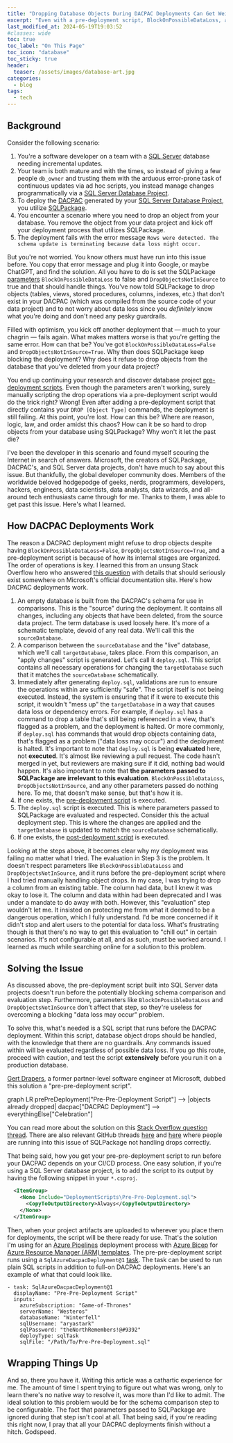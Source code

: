 ```yaml
---
title: "Dropping Database Objects During DACPAC Deployments Can Get Weird"
excerpt: "Even with a pre-deployment script, BlockOnPossibleDataLoss, and DropObjectsNotInSource, SQLPackage may still refuse to let your stale objects die."
last_modified_at: 2024-05-19T19:03:52
#classes: wide
toc: true
toc_label: "On This Page"
toc_icon: "database"
toc_sticky: true
header:
  teaser: /assets/images/database-art.jpg
categories:
  - blog
tags:
  - tech
---
```


<script src="/assets/js/mermaid.min.js"></script>

## Background

Consider the following scenario:

1. You're a software developer on a team with a [SQL Server](https://en.wikipedia.org/wiki/Microsoft_SQL_Server) database needing incremental updates.
2. Your team is both mature and with the times, so instead of giving a few people `db_owner` and trusting them with the arduous error-prone task of continuous updates via ad hoc scripts, you instead manage changes programmatically via a [SQL Server Database Project](https://learn.microsoft.com/en-us/sql/ssdt/how-to-create-a-new-database-project).
3. To deploy the [DACPAC](https://learn.microsoft.com/en-us/sql/relational-databases/data-tier-applications/data-tier-applications) generated by your [SQL Server Database Project](https://learn.microsoft.com/en-us/sql/ssdt/how-to-create-a-new-database-project), you utilize [SQLPackage](https://learn.microsoft.com/en-us/sql/tools/sqlpackage/sqlpackage).
4. You encounter a scenario where you need to drop an object from your database. You remove the object from your data project and kick off your deployment process that utilizes SQLPackage.
5. The deployment fails with the error message `Rows were detected. The schema update is terminating because data loss might occur.`

But you're not worried. You know others must have run into this issue before. You copy that error message and plug it into Google, or maybe ChatGPT, and find the solution. All you have to do is set the SQLPackage [parameters](https://learn.microsoft.com/en-us/sql/tools/sqlpackage/sqlpackage-publish?#properties-specific-to-the-publish-action) `BlockOnPossibleDataLoss` to false and `DropObjectsNotInSource` to true and that should handle things. You've now told SQLPackage to drop objects (tables, views, stored procedures, columns, indexes, etc.) that don't exist in your DACPAC (which was compiled from the source code of your data project) and to not worry about data loss since you *definitely* know what you're doing and don't need any pesky guardrails.

Filled with optimism, you kick off another deployment that — much to your chagrin — fails again. What makes matters worse is that you're getting the same error. How can that be? You've got `BlockOnPossibleDataLoss=False` and `DropObjectsNotInSource=True`. Why then does SQLPackage keep blocking the deployment? Why does it refuse to drop objects from the database that you've deleted from your data project?

You end up continuing your research and discover database project [pre-deployment scripts](https://learn.microsoft.com/en-us/sql/ssdt/how-to-specify-predeployment-or-postdeployment-scripts). Even though the parameters aren't working, surely manually scripting the drop operations via a pre-deployment script would do the trick right? Wrong! Even after adding a pre-deployment script that directly contains your `DROP [Object Type]` commands, the deployment is still failing. At this point, you're lost. How can this be? Where are reason, logic, law, and order amidst this chaos? How can it be so hard to drop objects from your database using SQLPackage? Why won't it let the past die?

I've been the developer in this scenario and found myself scouring the Internet in search of answers. Microsoft, the creators of SQLPackage, DACPAC's, and SQL Server data projects, don't have much to say about this issue. But thankfully, the global developer community does. Members of the worldwide beloved hodgepodge of geeks, nerds, programmers, developers, hackers, engineers, data scientists, data analysts, data wizards, and all-around tech enthusiasts came through for me. Thanks to them, I was able to get past this issue. Here's what I learned.

## How DACPAC Deployments Work

The reason a DACPAC deployment might refuse to drop objects despite having `BlockOnPossibleDataLoss=False`, `DropObjectsNotInSource=True`, and a pre-deployment script is because of how its internal stages are organized. The order of operations is key. I learned this from an unsung Stack Overflow hero who answered [this question](https://stackoverflow.com/questions/62162380/dacpac-pre-pre-script-avilale*/) with details that should seriously exist somewhere on Microsoft's official documentation site. Here's how DACPAC deployments work.

1. An empty database is built from the DACPAC's schema for use in comparisons. This is the "source" during the deployment. It contains all changes, including any objects that have been deleted, from the source data project. The term database is used loosely here. It's more of a schematic template, devoid of any real data. We'll call this the `sourceDatabase`.
2. A comparison between the `sourceDatabase` and the "live" database, which we'll call `targetDatabase`, takes place. From this comparison, an "apply changes" script is generated. Let's call it `deploy.sql`. This script contains all necessary operations for changing the `targetDatabase` such that it matches the `sourceDatabase` schematically.
3. Immediately after generating `deploy.sql`, validations are run to ensure the operations within are sufficiently "safe". The script itself is not being executed. Instead, the system is ensuring that if it were to execute this script, it wouldn't "mess up" the `targetDatabase` in a way that causes data loss or dependency errors. For example, if `deploy.sql` has a command to drop a table that's still being referenced in a view, that's flagged as a problem, and the deployment is halted. Or more commonly, if `deploy.sql` has commands that would drop objects containing data, that's flagged as a problem ("data loss may occur") and the deployment is halted. It's important to note that `deploy.sql` is being **evaluated** here, not **executed**. It's almost like reviewing a pull request. The code hasn't merged in yet, but reviewers are making sure if it did, nothing bad would happen. It's also important to note that **the parameters passed to SQLPackage are irrelevant to this evaluation**. `BlockOnPossibleDataLoss`, `DropObjectsNotInSource`, and any other parameters passed do nothing here. To me, that doesn't make sense, but that's how it is.
4. If one exists, the [pre-deployment script](https://learn.microsoft.com/en-us/sql/ssdt/how-to-specify-predeployment-or-postdeployment-scripts) is executed.
5. The `deploy.sql` script is executed. This is where parameters passed to SQLPackage are evaluated and respected. Consider this the actual deployment step. This is where the changes are applied and the `targetDatabase` is updated to match the `sourceDatabase` schematically.
6. If one exists, the [post-deployment script](https://learn.microsoft.com/en-us/sql/ssdt/how-to-specify-predeployment-or-postdeployment-scripts) is executed.

Looking at the steps above, it becomes clear why my deployment was failing no matter what I tried. The evaluation in Step 3 is the problem. It doesn't respect parameters like `BlockOnPossibleDataLoss` and `DropObjectsNotInSource`, and it runs before the pre-deployment script where I had tried manually handling object drops. In my case, I was trying to drop a column from an existing table. The column had data, but I knew it was okay to lose it. The column and data within had been deprecated and I was under a mandate to do away with both. However, this "evaluation" step wouldn't let me. It insisted on protecting me from what it deemed to be a dangerous operation, which I fully understand. I'd be more concerned if it didn't stop and alert users to the potential for data loss. What's frustrating though is that there's no way to get this evaluation to "chill out" in certain scenarios. It's not configurable at all, and as such, must be worked around. I learned as much while searching online for a solution to this problem.

## Solving the Issue

 As discussed above, the pre-deployment script built into SQL Server data projects doesn't run before the potentially blocking schema comparison and evaluation step. Furthermore, parameters like `BlockOnPossibleDataLoss` and `DropObjectsNotInSource` don't affect that step, so they're useless for overcoming a blocking "data loss may occur" problem.

 To solve this, what's needed is a SQL script that runs before the DACPAC deployment. Within this script, database object drops should be handled, with the knowledge that there are no guardrails. Any commands issued within will be evaluated regardless of possible data loss. If you go this route, proceed with caution, and test the script **extensively** before you run it on a production database.

 [Gert Drapers](https://www.linkedin.com/in/gertd/), a former partner-level software engineer at Microsoft, dubbed this solution a "pre-pre-deployment script".

<div class="mermaid">
    graph LR
    prePreDeployment["Pre-Pre-Deployment Script"] --> |objects already dropped| dacpac["DACPAC Deployment"] --> everythingElse["Celebration"]
</div>

You can read more about the solution on this [Stack Overflow question thread](https://stackoverflow.com/questions/32330699/dacpac-schema-compare-runs-before-pre-deployment-scripts-during-publish). There are also relevant GitHub threads [here](https://github.com/microsoft/azure-pipelines-tasks/issues/11191) and [here](https://github.com/microsoft/azure-pipelines-tasks/issues/17030) where people are running into this issue of SQLPackage not handling drops correctly.

That being said, how you get your pre-pre-deployment script to run before your DACPAC depends on your CI/CD process. One easy solution, if you're using a SQL Server database project, is to add the script to its output by having the following snippet in your  `*.csproj`.

``` XML
  <ItemGroup>
    <None Include="DeploymentScripts\Pre-Pre-Deployment.sql">
      <CopyToOutputDirectory>Always</CopyToOutputDirectory>
    </None>
  </ItemGroup>
```

Then, when your project artifacts are uploaded to wherever you place them for deployments, the script will be there ready for use. That's the solution I'm using for an [Azure Pipelines](https://learn.microsoft.com/en-us/azure/devops/pipelines/get-started/what-is-azure-pipelines?view=azure-devops) deployment process with [Azure Bicep](https://learn.microsoft.com/en-us/azure/azure-resource-manager/bicep/) for [Azure Resource Manager (ARM) templates](https://learn.microsoft.com/en-us/azure/azure-resource-manager/templates/overview). The pre-pre-deployment script runs using a `SqlAzureDacpacDeployment@1` [task](https://learn.microsoft.com/en-us/azure/devops/pipelines/tasks/reference/sql-azure-dacpac-deployment-v1). The task can be used to run plain SQL scripts in addition to full-on DACPAC deployments. Here's an example of what that could look like.

``` YML
- task: SqlAzureDacpacDeployment@1
  displayName: "Pre-Pre-Deployment Script"
  inputs:
    azureSubscription: "Game-of-Thrones"
    serverName: "Westeros"
    databaseName: "Winterfell"
    sqlUsername: "aryastark"
    sqlPassword: "theNorthRemembers!@#9392"
    deployType: sqlTask
    sqlFile: "/Path/To/Pre-Pre-Deployment.sql"
```

## Wrapping Things Up

And so, there you have it. Writing this article was a cathartic experience for me. The amount of time I spent trying to figure out what was wrong, only to learn there's no native way to resolve it, was more than I'd like to admit. The ideal solution to this problem would be for the schema comparison step to be configurable. The fact that parameters passed to SQLPackage are ignored during that step isn't cool at all. That being said, if you're reading this right now, I pray that all your DACPAC deployments finish without a hitch. Godspeed.
